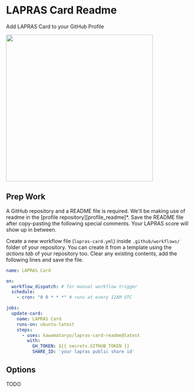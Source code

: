 # LAPRAS Card Readme

Add LAPRAS Card to your GitHub Profile

<!--START_SECTION:lapras-card-->
<a href="https://lapras.com/public/sss" target="_blank" rel="noopener noreferrer"><img src="https://lapras-card-generator.vercel.app/api/svg?e=4.2&b=3.2&i=4.3&b1=%23020E27&b2=%230E5593&i1=%23030E21&i2=%231688BF&l=ja" width="400" ></a>
<!--END_SECTION:lapras-card-->

## Prep Work

A GitHub repository and a README file is required. We'll be making use of readme in the [profile repository][profile_readme]\*.
Save the README file after copy-pasting the following special comments. Your LAPRAS score will show up in between. 

Create a new workflow file (`lapras-card.yml`) inside `.github/workflows/` folder of your repository. You can create it from a template using the _actions tab_ of your repository too.
Clear any existing contents, add the following lines and save the file.

```yml
name: LAPRAS Card

on:
  workflow_dispatch: # for manual workflow trigger
  schedule:
    - cron: "0 0 * * *" # runs at every 12AM UTC

jobs:
  update-card:
    name: LAPRAS Card
    runs-on: ubuntu-latest
    steps:
      - uses: kawamataryo/lapras-card-readme@latest
        with:
          GH_TOKEN: ${{ secrets.GITHUB_TOKEN }}
          SHARE_ID: 'your lapras public share id'
```

## Options

TODO
